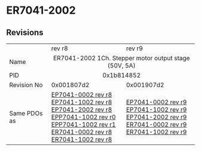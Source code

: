 # ER7041-2002

## Revisions
<table>
<tr>
<td></td>
<td>rev r8</td>
<td>rev r9</td>
</tr>
<tr>
<td>Name</td>
<td colspan=2 align="center">ER7041-2002 1Ch. Stepper motor output stage (50V, 5A)</td>
</tr>
<tr>
<td>PID</td>
<td colspan=2 align="center">0x1b814852</td>
</tr>
<tr>
<td>Revision No</td>
<td>0x001807d2</td>
<td>0x001907d2</td>
</tr>
<tr>
<td>Same PDOs as</td>
<td><a href="EP7041-0002.md">EP7041-0002 rev r8</a><br/><a href="EP7041-1002.md">EP7041-1002 rev r8</a><br/><a href="EP7041-2002.md">EP7041-2002 rev r8</a><br/><a href="EPP7041-1002.md">EPP7041-1002 rev r0</a><br/><a href="EPP7041-1002.md">EPP7041-1002 rev r1</a><br/><a href="ER7041-0002.md">ER7041-0002 rev r8</a><br/><a href="ER7041-1002.md">ER7041-1002 rev r8</a></td>
<td><a href="EP7041-0002.md">EP7041-0002 rev r9</a><br/><a href="EP7041-1002.md">EP7041-1002 rev r9</a><br/><a href="EP7041-2002.md">EP7041-2002 rev r9</a><br/><a href="ER7041-0002.md">ER7041-0002 rev r9</a><br/><a href="ER7041-1002.md">ER7041-1002 rev r9</a></td>
</tr>
</table>
